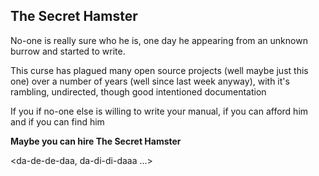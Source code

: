 ## The Secret Hamster

No-one is really sure who he is, one day he appearing from an unknown
burrow and started to write.

This curse has plagued many open source projects (well maybe just this
one) over a number of years (well since last week anyway), with it's
rambling, undirected, though good intentioned documentation

If you if no-one else is willing to write your manual, if you can afford
him and if you can find him <bang> <bang> <bang>

**Maybe you can hire The Secret Hamster**

\<da-de-de-daa, da-di-di-daaa ...\>